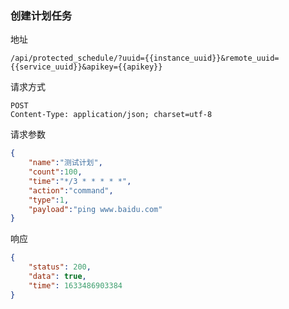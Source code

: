 ### 创建计划任务

地址

```
/api/protected_schedule/?uuid={{instance_uuid}}&remote_uuid={{service_uuid}}&apikey={{apikey}}
```

请求方式

```
POST
Content-Type: application/json; charset=utf-8
```

请求参数
```json
{
    "name":"测试计划",
    "count":100,
    "time":"*/3 * * * * *",
    "action":"command",
    "type":1,
    "payload":"ping www.baidu.com"
}
```

响应
```json
{
    "status": 200,
    "data": true,
    "time": 1633486903384
}
```